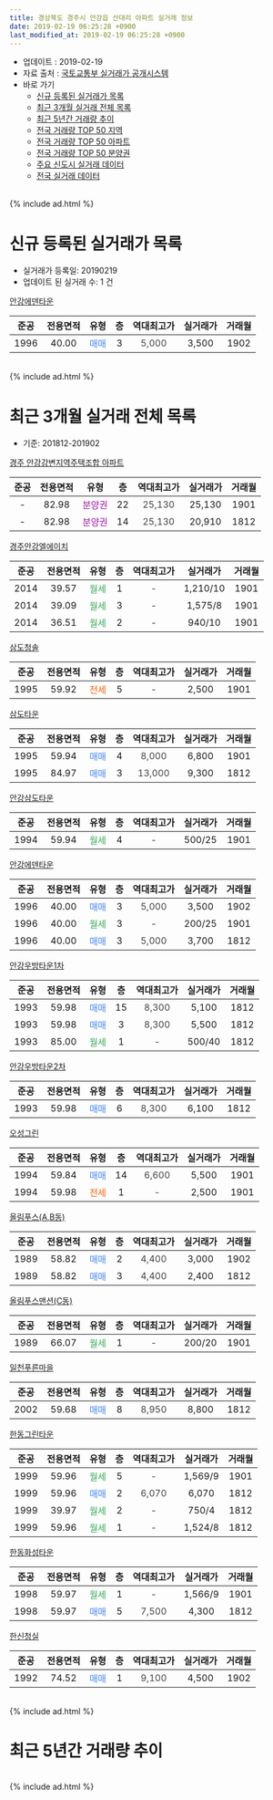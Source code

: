 ```yaml
---
title: 경상북도 경주시 안강읍 산대리 아파트 실거래 정보
date: 2019-02-19 06:25:28 +0900
last_modified_at: 2019-02-19 06:25:28 +0900
---
```


* 업데이트 : 2019-02-19
* 자료 출처 : [국토교통부 실거래가 공개시스템](http://rt.molit.go.kr)
* 바로 가기
    * [신규 등록된 실거래가 목록](#신규-등록된-실거래가-목록)
    * [최근 3개월 실거래 전체 목록](#최근-3개월-실거래-전체-목록)
    * [최근 5년간 거래량 추이](#최근-5년간-거래량-추이)
    * [전국 거래량 TOP 50 지역](https://ayogom.github.io/apt-trade-info/최근-3개월-전국에서-가장-거래가-많이-발생한-지역)
    * [전국 거래량 TOP 50 아파트](https://ayogom.github.io/apt-trade-info/최근-3개월-전국에서-가장-거래가-많이-발생한-아파트)
    * [전국 거래량 TOP 50 분양권](https://ayogom.github.io/apt-trade-info/최근-3개월-전국에서-가장-거래가-많이-발생한-분양권)
    * [주요 신도시 실거래 데이터](https://ayogom.github.io/apt-trade-info/주요-신도시)
    * [전국 실거래 데이터](https://ayogom.github.io/apt-trade-info/전국)
<br>
{% include ad.html %}
<br>

# 신규 등록된 실거래가 목록
* 실거래가 등록일: 20190219
* 업데이트 된 실거래 수: 1 건


[안강에덴타운](https://search.naver.com/search.naver?query=%EA%B2%BD%EC%83%81%EB%B6%81%EB%8F%84+%EA%B2%BD%EC%A3%BC%EC%8B%9C+%EC%95%88%EA%B0%95%EC%9D%8D+%EC%82%B0%EB%8C%80%EB%A6%AC+%EC%95%88%EA%B0%95%EC%97%90%EB%8D%B4%ED%83%80%EC%9A%B4)

|준공|전용면적|유형|층|역대최고가|실거래가|거래월|
|:---:|:---:|:---:|:---:|:---:|:---:|:---:|
|1996|40.00|<span style="color:#4285f3">매매</span>|3|<span style="color:#444444">5,000</span>|3,500|1902|


<br>
{% include ad.html %}
<br>

# 최근 3개월 실거래 전체 목록
* 기준: 201812-201902


[경주 안강강변지역주택조합 아파트](https://search.naver.com/search.naver?query=%EA%B2%BD%EC%83%81%EB%B6%81%EB%8F%84+%EA%B2%BD%EC%A3%BC%EC%8B%9C+%EC%95%88%EA%B0%95%EC%9D%8D+%EC%82%B0%EB%8C%80%EB%A6%AC+%EA%B2%BD%EC%A3%BC+%EC%95%88%EA%B0%95%EA%B0%95%EB%B3%80%EC%A7%80%EC%97%AD%EC%A3%BC%ED%83%9D%EC%A1%B0%ED%95%A9+%EC%95%84%ED%8C%8C%ED%8A%B8)

|준공|전용면적|유형|층|역대최고가|실거래가|거래월|
|:---:|:---:|:---:|:---:|:---:|:---:|:---:|
|-|82.98|<span style="color:#9C11A5">분양권</span>|22|<span style="color:#444444">25,130</span>|25,130|1901|
|-|82.98|<span style="color:#9C11A5">분양권</span>|14|<span style="color:#444444">25,130</span>|20,910|1812|

[경주안강엘에이치](https://search.naver.com/search.naver?query=%EA%B2%BD%EC%83%81%EB%B6%81%EB%8F%84+%EA%B2%BD%EC%A3%BC%EC%8B%9C+%EC%95%88%EA%B0%95%EC%9D%8D+%EC%82%B0%EB%8C%80%EB%A6%AC+%EA%B2%BD%EC%A3%BC%EC%95%88%EA%B0%95%EC%97%98%EC%97%90%EC%9D%B4%EC%B9%98)

|준공|전용면적|유형|층|역대최고가|실거래가|거래월|
|:---:|:---:|:---:|:---:|:---:|:---:|:---:|
|2014|39.57|<span style="color:#34a853">월세</span>|1|<span style="color:#444444">-</span>|1,210/10|1901|
|2014|39.09|<span style="color:#34a853">월세</span>|3|<span style="color:#444444">-</span>|1,575/8|1901|
|2014|36.51|<span style="color:#34a853">월세</span>|2|<span style="color:#444444">-</span>|940/10|1901|

[삼도청솔](https://search.naver.com/search.naver?query=%EA%B2%BD%EC%83%81%EB%B6%81%EB%8F%84+%EA%B2%BD%EC%A3%BC%EC%8B%9C+%EC%95%88%EA%B0%95%EC%9D%8D+%EC%82%B0%EB%8C%80%EB%A6%AC+%EC%82%BC%EB%8F%84%EC%B2%AD%EC%86%94)

|준공|전용면적|유형|층|역대최고가|실거래가|거래월|
|:---:|:---:|:---:|:---:|:---:|:---:|:---:|
|1995|59.92|<span style="color:#ff5a00">전세</span>|5|<span style="color:#444444">-</span>|2,500|1901|

[삼도타운](https://search.naver.com/search.naver?query=%EA%B2%BD%EC%83%81%EB%B6%81%EB%8F%84+%EA%B2%BD%EC%A3%BC%EC%8B%9C+%EC%95%88%EA%B0%95%EC%9D%8D+%EC%82%B0%EB%8C%80%EB%A6%AC+%EC%82%BC%EB%8F%84%ED%83%80%EC%9A%B4)

|준공|전용면적|유형|층|역대최고가|실거래가|거래월|
|:---:|:---:|:---:|:---:|:---:|:---:|:---:|
|1995|59.94|<span style="color:#4285f3">매매</span>|4|<span style="color:#444444">8,000</span>|6,800|1901|
|1995|84.97|<span style="color:#4285f3">매매</span>|3|<span style="color:#444444">13,000</span>|9,300|1812|

[안강삼도타운](https://search.naver.com/search.naver?query=%EA%B2%BD%EC%83%81%EB%B6%81%EB%8F%84+%EA%B2%BD%EC%A3%BC%EC%8B%9C+%EC%95%88%EA%B0%95%EC%9D%8D+%EC%82%B0%EB%8C%80%EB%A6%AC+%EC%95%88%EA%B0%95%EC%82%BC%EB%8F%84%ED%83%80%EC%9A%B4)

|준공|전용면적|유형|층|역대최고가|실거래가|거래월|
|:---:|:---:|:---:|:---:|:---:|:---:|:---:|
|1994|59.94|<span style="color:#34a853">월세</span>|4|<span style="color:#444444">-</span>|500/25|1901|

[안강에덴타운](https://search.naver.com/search.naver?query=%EA%B2%BD%EC%83%81%EB%B6%81%EB%8F%84+%EA%B2%BD%EC%A3%BC%EC%8B%9C+%EC%95%88%EA%B0%95%EC%9D%8D+%EC%82%B0%EB%8C%80%EB%A6%AC+%EC%95%88%EA%B0%95%EC%97%90%EB%8D%B4%ED%83%80%EC%9A%B4)

|준공|전용면적|유형|층|역대최고가|실거래가|거래월|
|:---:|:---:|:---:|:---:|:---:|:---:|:---:|
|1996|40.00|<span style="color:#4285f3">매매</span>|3|<span style="color:#444444">5,000</span>|3,500|1902|
|1996|40.00|<span style="color:#34a853">월세</span>|3|<span style="color:#444444">-</span>|200/25|1901|
|1996|40.00|<span style="color:#4285f3">매매</span>|3|<span style="color:#444444">5,000</span>|3,700|1812|

[안강우방타운1차](https://search.naver.com/search.naver?query=%EA%B2%BD%EC%83%81%EB%B6%81%EB%8F%84+%EA%B2%BD%EC%A3%BC%EC%8B%9C+%EC%95%88%EA%B0%95%EC%9D%8D+%EC%82%B0%EB%8C%80%EB%A6%AC+%EC%95%88%EA%B0%95%EC%9A%B0%EB%B0%A9%ED%83%80%EC%9A%B41%EC%B0%A8)

|준공|전용면적|유형|층|역대최고가|실거래가|거래월|
|:---:|:---:|:---:|:---:|:---:|:---:|:---:|
|1993|59.98|<span style="color:#4285f3">매매</span>|15|<span style="color:#444444">8,300</span>|5,100|1812|
|1993|59.98|<span style="color:#4285f3">매매</span>|3|<span style="color:#444444">8,300</span>|5,500|1812|
|1993|85.00|<span style="color:#34a853">월세</span>|1|<span style="color:#444444">-</span>|500/40|1812|

[안강우방타운2차](https://search.naver.com/search.naver?query=%EA%B2%BD%EC%83%81%EB%B6%81%EB%8F%84+%EA%B2%BD%EC%A3%BC%EC%8B%9C+%EC%95%88%EA%B0%95%EC%9D%8D+%EC%82%B0%EB%8C%80%EB%A6%AC+%EC%95%88%EA%B0%95%EC%9A%B0%EB%B0%A9%ED%83%80%EC%9A%B42%EC%B0%A8)

|준공|전용면적|유형|층|역대최고가|실거래가|거래월|
|:---:|:---:|:---:|:---:|:---:|:---:|:---:|
|1993|59.98|<span style="color:#4285f3">매매</span>|6|<span style="color:#444444">8,300</span>|6,100|1812|

[오성그린](https://search.naver.com/search.naver?query=%EA%B2%BD%EC%83%81%EB%B6%81%EB%8F%84+%EA%B2%BD%EC%A3%BC%EC%8B%9C+%EC%95%88%EA%B0%95%EC%9D%8D+%EC%82%B0%EB%8C%80%EB%A6%AC+%EC%98%A4%EC%84%B1%EA%B7%B8%EB%A6%B0)

|준공|전용면적|유형|층|역대최고가|실거래가|거래월|
|:---:|:---:|:---:|:---:|:---:|:---:|:---:|
|1994|59.84|<span style="color:#4285f3">매매</span>|14|<span style="color:#444444">6,600</span>|5,500|1901|
|1994|59.98|<span style="color:#ff5a00">전세</span>|1|<span style="color:#444444">-</span>|2,500|1901|

[올림푸스(A,B동)](https://search.naver.com/search.naver?query=%EA%B2%BD%EC%83%81%EB%B6%81%EB%8F%84+%EA%B2%BD%EC%A3%BC%EC%8B%9C+%EC%95%88%EA%B0%95%EC%9D%8D+%EC%82%B0%EB%8C%80%EB%A6%AC+%EC%98%AC%EB%A6%BC%ED%91%B8%EC%8A%A4%28A%2CB%EB%8F%99%29)

|준공|전용면적|유형|층|역대최고가|실거래가|거래월|
|:---:|:---:|:---:|:---:|:---:|:---:|:---:|
|1989|58.82|<span style="color:#4285f3">매매</span>|2|<span style="color:#444444">4,400</span>|3,000|1902|
|1989|58.82|<span style="color:#4285f3">매매</span>|3|<span style="color:#444444">4,400</span>|2,400|1812|

[올림푸스맨션(C동)](https://search.naver.com/search.naver?query=%EA%B2%BD%EC%83%81%EB%B6%81%EB%8F%84+%EA%B2%BD%EC%A3%BC%EC%8B%9C+%EC%95%88%EA%B0%95%EC%9D%8D+%EC%82%B0%EB%8C%80%EB%A6%AC+%EC%98%AC%EB%A6%BC%ED%91%B8%EC%8A%A4%EB%A7%A8%EC%85%98%28C%EB%8F%99%29)

|준공|전용면적|유형|층|역대최고가|실거래가|거래월|
|:---:|:---:|:---:|:---:|:---:|:---:|:---:|
|1989|66.07|<span style="color:#34a853">월세</span>|1|<span style="color:#444444">-</span>|200/20|1901|

[일천푸른마을](https://search.naver.com/search.naver?query=%EA%B2%BD%EC%83%81%EB%B6%81%EB%8F%84+%EA%B2%BD%EC%A3%BC%EC%8B%9C+%EC%95%88%EA%B0%95%EC%9D%8D+%EC%82%B0%EB%8C%80%EB%A6%AC+%EC%9D%BC%EC%B2%9C%ED%91%B8%EB%A5%B8%EB%A7%88%EC%9D%84)

|준공|전용면적|유형|층|역대최고가|실거래가|거래월|
|:---:|:---:|:---:|:---:|:---:|:---:|:---:|
|2002|59.68|<span style="color:#4285f3">매매</span>|8|<span style="color:#444444">8,950</span>|8,800|1812|

[한동그린타운](https://search.naver.com/search.naver?query=%EA%B2%BD%EC%83%81%EB%B6%81%EB%8F%84+%EA%B2%BD%EC%A3%BC%EC%8B%9C+%EC%95%88%EA%B0%95%EC%9D%8D+%EC%82%B0%EB%8C%80%EB%A6%AC+%ED%95%9C%EB%8F%99%EA%B7%B8%EB%A6%B0%ED%83%80%EC%9A%B4)

|준공|전용면적|유형|층|역대최고가|실거래가|거래월|
|:---:|:---:|:---:|:---:|:---:|:---:|:---:|
|1999|59.96|<span style="color:#34a853">월세</span>|5|<span style="color:#444444">-</span>|1,569/9|1901|
|1999|59.96|<span style="color:#4285f3">매매</span>|2|<span style="color:#444444">6,070</span>|6,070|1812|
|1999|39.97|<span style="color:#34a853">월세</span>|2|<span style="color:#444444">-</span>|750/4|1812|
|1999|59.96|<span style="color:#34a853">월세</span>|1|<span style="color:#444444">-</span>|1,524/8|1812|

[한동화성타운](https://search.naver.com/search.naver?query=%EA%B2%BD%EC%83%81%EB%B6%81%EB%8F%84+%EA%B2%BD%EC%A3%BC%EC%8B%9C+%EC%95%88%EA%B0%95%EC%9D%8D+%EC%82%B0%EB%8C%80%EB%A6%AC+%ED%95%9C%EB%8F%99%ED%99%94%EC%84%B1%ED%83%80%EC%9A%B4)

|준공|전용면적|유형|층|역대최고가|실거래가|거래월|
|:---:|:---:|:---:|:---:|:---:|:---:|:---:|
|1998|59.97|<span style="color:#34a853">월세</span>|1|<span style="color:#444444">-</span>|1,566/9|1901|
|1998|59.97|<span style="color:#4285f3">매매</span>|5|<span style="color:#444444">7,500</span>|4,300|1812|

[한신청실](https://search.naver.com/search.naver?query=%EA%B2%BD%EC%83%81%EB%B6%81%EB%8F%84+%EA%B2%BD%EC%A3%BC%EC%8B%9C+%EC%95%88%EA%B0%95%EC%9D%8D+%EC%82%B0%EB%8C%80%EB%A6%AC+%ED%95%9C%EC%8B%A0%EC%B2%AD%EC%8B%A4)

|준공|전용면적|유형|층|역대최고가|실거래가|거래월|
|:---:|:---:|:---:|:---:|:---:|:---:|:---:|
|1992|74.52|<span style="color:#4285f3">매매</span>|1|<span style="color:#444444">9,100</span>|4,500|1902|


<br>
{% include ad.html %}
<br>

# 최근 5년간 거래량 추이


<div style="width:100%;">
    <canvas id="deal_progress" height="200"></canvas>
</div>

<script>
new Chart(document.getElementById("deal_progress"), {
    type: 'line',
    data: {
        labels: ['201402','201403','201404','201405','201406','201407','201408','201409','201410','201411','201412','201501','201502','201503','201504','201505','201506','201507','201508','201509','201510','201511','201512','201601','201602','201603','201604','201605','201606','201607','201608','201609','201610','201611','201612','201701','201702','201703','201704','201705','201706','201707','201708','201709','201710','201711','201712','201801','201802','201803','201804','201805','201806','201807','201808','201809','201810','201811','201812','201901','201902'],
        datasets: [{
            label: '매매',
            pointRadius: 1,
            data: [23, 30, 29, 26, 19, 27, 28, 25, 25, 20, 15, 30, 9, 40, 33, 23, 26, 29, 15, 22, 24, 22, 14, 14, 20, 25, 18, 19, 17, 13, 21, 16, 13, 11, 10, 12, 22, 18, 15, 9, 16, 15, 15, 14, 21, 12, 9, 18, 10, 10, 15, 19, 14, 14, 10, 11, 23, 10, 10, 3, 3],
            borderColor: "rgba(255, 201, 14, 1)",
            backgroundColor: "rgba(255, 201, 14, 0.5)",
            fill: false,
            lineTension: 0
        },{
            label: '전월세',
            pointRadius: 1,
            data: [7, 10, 0, 7, 5, 17, 11, 6, 3, 4, 7, 5, 2, 8, 6, 8, 8, 3, 2, 2, 4, 2, 5, 5, 0, 7, 23, 1, 8, 5, 3, 9, 6, 7, 6, 4, 8, 5, 6, 3, 5, 4, 7, 6, 1, 13, 8, 4, 4, 20, 6, 5, 15, 4, 3, 3, 5, 4, 3, 10, 0],
            borderColor: "rgba(0, 141, 185, 1)",
            backgroundColor: "rgba(0, 141, 185, 0.5)",
            fill: false,
            lineTension: 0
        }
        ]
    },
    options: {
        responsive: true,
        title: {
            display: false
        },
        tooltips: {
            mode: 'index',
            intersect: false
        },
        hover: {
            mode: 'nearest',
            intersect: true
        },
        scales: {
            xAxes: [{
                display: true,
                scaleLabel: {
                    display: true,
                    labelString: '년/월'
                }
            }],
            yAxes: [{
                display: true,
                ticks: {
                    suggestedMin: 0,
                },
                scaleLabel: {
                    display: true,
                    labelString: '실거래 수'
                }
            }]
        }
    }
});

</script>


<br>
{% include ad.html %}
<br>

